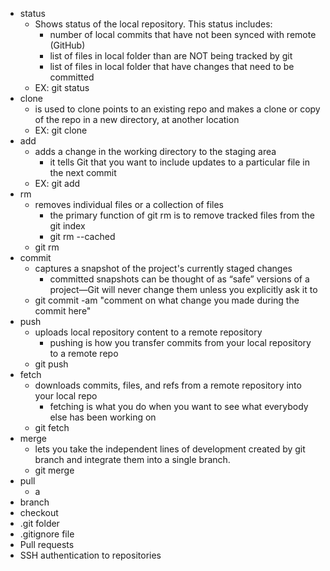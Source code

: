 - status
	- Shows status of the local repository. This status includes:
		- number of local commits that have not been synced with remote (GitHub)
		- list of files in local folder than are NOT being tracked by git
		- list of files in local folder that have changes that need to be committed
	- EX: git status
- clone
	- is used to clone points to an existing repo and makes a clone or copy of the repo in a new directory, at another location
	- EX: git clone <repo> <directory> 
- add
	- adds a change in the working directory to the staging area
		-  it tells Git that you want to include updates to a particular file in the next commit
	- EX: git add <what you want to add>
- rm
	- removes individual files or a collection of files
		- the primary function of git rm is to remove tracked files from the git index
		- git rm --cached 
	- git rm <file>
- commit
	- captures a snapshot of the project's currently staged changes
		- committed snapshots can be thought of as “safe” versions of a project—Git will never change them unless you explicitly ask it to
	- git commit -am "comment on what change you made during the commit here"
- push
	- uploads local repository content to a remote repository
		- pushing is how you transfer commits from your local repository to a remote repo
	- git push
- fetch
	- downloads commits, files, and refs from a remote repository into your local repo
		- fetching is what you do when you want to see what everybody else has been working on
	- git fetch <remote>
- merge
	- lets you take the independent lines of development created by git branch and integrate them into a single branch.
	- git merge <branch>
- pull
	- a
- branch
- checkout
- .git folder
- .gitignore file
- Pull requests
- SSH authentication to repositories
